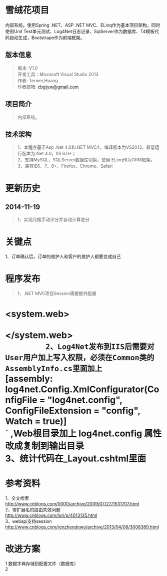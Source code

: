 ﻿雪绒花项目
=========

内部系统。使用Spring .NET、ASP .NET MVC、ELinq作为基本项目架构，同时使用Unit Test单元测试、Log4Net日志记录、SqlServer作为数据库、T4模板代码自动生成，Bootstrape作为前端框架。

版本信息
-------
>版本: V1.0     
>开发工具：Microsoft Visual Studio 2013      
>作者: Terwer,Huang   
>作者邮箱: cbgtyw@gmail.com   

项目简介
-------
>内部系统。

技术架构
-------
>1、本程序基于Asp .Net 4.0和.NET MVC4，编译版本为VS2013，最低运行版本为.Net 4.0，IIS 6.0+；  
>2、支持MySQL、SQLServer数据库切换，使用 ELinq作为ORM框架。    
>3、兼容IE6、7、8+、Firefox、Chrome、Safari             

更新历史
======
2014-11-19  
----------   
>1、实现月嫂手动评分并自动计算总分

关键点
=====
1、订单确认后，订单的维护人和客户的维护人都要变成自己    


程序发布
=============================
>1、.NET MVC项目Session需要额外配置        

<system.web>  
  <sessionState mode="StateServer" stateConnectionString="tcpip=127.0.0.1:42424" sqlConnectionString="data source=127.0.0.1;Trusted_Connection=yes" cookieless="false" timeout="720" />   
  </system.web>  
 `         
2、Log4Net发布到IIS后需要对User用户加上写入权限，必须在Common类的AssemblyInfo.cs里面加上     
 `
[assembly: log4net.Config.XmlConfigurator(ConfigFile = "log4net.config", ConfigFileExtension = "config", Watch = true)]   
 `  ,Web根目录加上 log4net.config 属性改成复制到输出目录           
3、统计代码在_Layout.cshtml里面     
=============================

参考资料
=======
1、全文检索  
http://www.cnblogs.com/0000/archive/2009/07/27/1531707.html     
2、带扩展名的路由失效问题    
http://www.cnblogs.com/lori/p/4013135.html    
3、webapi支持session    
http://www.cnblogs.com/renzhendewo/archive/2013/04/08/3008389.html     

改进方案
========        
1 数据字典存储到配置文件（数据库）         
2                                                                                                                  





  

